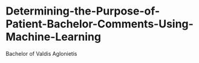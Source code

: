# Determining-the-Purpose-of-Patient-Bachelor-Comments-Using-Machine-Learning
Bachelor of Valdis Aglonietis
